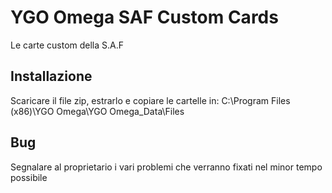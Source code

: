 # YGO Omega SAF Custom Cards
Le carte custom della S.A.F
## Installazione
Scaricare il file zip, estrarlo e copiare le cartelle in: C:\Program Files (x86)\YGO Omega\YGO Omega_Data\Files
## Bug
Segnalare al proprietario i vari problemi che verranno fixati nel minor tempo possibile
